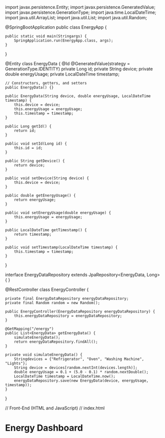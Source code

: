 import javax.persistence.Entity;
import javax.persistence.GeneratedValue;
import javax.persistence.GenerationType;
import java.time.LocalDateTime;
import java.util.ArrayList;
import java.util.List;
import java.util.Random;

@SpringBootApplication
public class EnergyApp {

    public static void main(Stringargs) {
        SpringApplication.run(EnergyApp.class, args);
    }
}

@Entity
class EnergyData {
    @Id
    @GeneratedValue(strategy = GenerationType.IDENTITY)
    private Long id;
    private String device;
    private double energyUsage;
    private LocalDateTime timestamp;

    // Constructors, getters, and setters
    public EnergyData() {}

    public EnergyData(String device, double energyUsage, LocalDateTime timestamp) {
        this.device = device;
        this.energyUsage = energyUsage;
        this.timestamp = timestamp;
    }

    public Long getId() {
        return id;
    }

    public void setId(Long id) {
        this.id = id;
    }

    public String getDevice() {
        return device;
    }

    public void setDevice(String device) {
        this.device = device;
    }

    public double getEnergyUsage() {
        return energyUsage;
    }

    public void setEnergyUsage(double energyUsage) {
        this.energyUsage = energyUsage;
    }

    public LocalDateTime getTimestamp() {
        return timestamp;
    }

    public void setTimestamp(LocalDateTime timestamp) {
        this.timestamp = timestamp;
    }
}

interface EnergyDataRepository extends JpaRepository<EnergyData, Long> {
}

@RestController
class EnergyController {

    private final EnergyDataRepository energyDataRepository;
    private final Random random = new Random();

    public EnergyController(EnergyDataRepository energyDataRepository) {
        this.energyDataRepository = energyDataRepository;
    }

    @GetMapping("/energy")
    public List<EnergyData> getEnergyData() {
        simulateEnergyData();
        return energyDataRepository.findAll();
    }

    private void simulateEnergyData() {
        Stringdevices = {"Refrigerator", "Oven", "Washing Machine", "Lights"};
        String device = devices[random.nextInt(devices.length)];
        double energyUsage = 0.1 + (5.0 - 0.1) * random.nextDouble();
        LocalDateTime timestamp = LocalDateTime.now();
        energyDataRepository.save(new EnergyData(device, energyUsage, timestamp));
    }
}

// Front-End (HTML and JavaScript)
// index.html
<!DOCTYPE html>
<html>
<head>
    <title>Smart Home Energy Snapshot</title>
    <script src="https://cdn.jsdelivr.net/npm/chart.js"></script>
</head>
<body>
    <h1>Energy Dashboard</h1>
    <canvas id="energyChart"></canvas>
    <script>
        async function fetchEnergyData() {
            const response = await fetch('/energy'); // Ensure this matches your spring boot port
            const data = await response.json();
            return data;
        }

        async function createChart() {
            const energyData = await fetchEnergyData();
            const labels = energyData.map(item => item.device);
            const usage = energyData.map(item => item.energyUsage);

            const ctx = document.getElementById('energyChart').getContext('2d');
            new Chart(ctx, {
                type: 'bar',
                data: {
                    labels: labels,
                    datasets: [{
                        label: 'Energy Usage',
                        data: usage,
                        backgroundColor: 'rgba(54, 162, 235, 0.5)',
                        borderColor: 'rgba(54, 162, 235, 1)',
                        borderWidth: 1
                    }]
                },
                options: {
                    scales: {
                        y: {
                            beginAtZero: true
                        }
                    }
                }
            });
        }

        createChart();
    </script>
</body>
</html>
